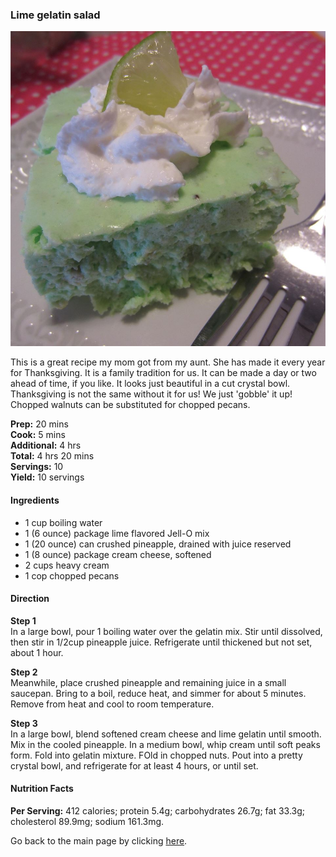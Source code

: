### Lime gelatin salad

![LimeGelatinSalad](/images/lime-gelatin-salad.jpg)

This is a great recipe my mom got from my aunt. She has made it every year for Thanksgiving. It is a family tradition for us. It can be made a day or two ahead of time, if you like. It looks just beautiful in a cut crystal bowl. Thanksgiving is not the same without it for us! We just 'gobble' it up! Chopped walnuts can be substituted for chopped pecans.

**Prep:** 20 mins  
**Cook:** 5 mins  
**Additional:** 4 hrs  
**Total:** 4 hrs 20 mins  
**Servings:** 10  
**Yield:** 10 servings  



#### Ingredients

* 1 cup boiling water  
* 1 (6 ounce) package lime flavored Jell-O mix
* 1 (20 ounce) can crushed pineapple, drained with juice reserved
* 1 (8 ounce) package cream cheese, softened
* 2 cups heavy cream
* 1 cop chopped pecans


#### Direction

 
 **Step 1**  
 In a large bowl, pour 1 boiling water over the gelatin mix. Stir until dissolved, then stir in 1/2cup pineapple juice. Refrigerate until thickened but not set, about 1 hour.

 **Step 2**  
 Meanwhile, place crushed pineapple and remaining juice in a small saucepan. Bring to a boil, reduce heat, and simmer for about 5 minutes. Remove from heat and cool to room temperature.

 **Step 3**  
 In a large bowl, blend softened cream cheese and lime gelatin until smooth. Mix in the cooled pineapple. In a medium bowl, whip cream until soft peaks form. Fold into gelatin mixture. FOld in chopped nuts. Pout into a pretty crystal bowl, and refrigerate for at least 4 hours, or until set.

 #### Nutrition Facts  
 **Per Serving:** 412 calories; protein 5.4g; carbohydrates 26.7g; fat 33.3g; cholesterol 89.9mg; sodium 161.3mg.

 Go back to the main page by clicking [here][1].

 [1]:(../index.md)